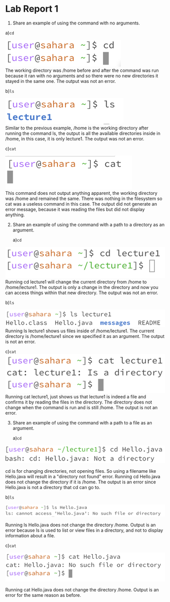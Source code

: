 # Lab Report 1

1. Share an example of using the command with no arguments.

a)`cd`

![Image](cd1.png)  
The working directory was /home before and after the command was run because it ran with no arguments and so there were no new directories it stayed in the same one. The output was not an error.  

  b)`ls`  
  
![Image](im.png)  
Similar to the previous example, /home is the working directory after running the command ls, the output is all the available directories inside in /home, in this case, it is only lecture1. The output was not an error.  

  c)`cat`  

![Image](cat1.png)  
This command does not output anything apparent, the working directory was /home and remained the same. There was nothing in the filesystem so cat was a useless command in this case. The output did not generate an error message, because it was reading the files but did not display anything.  

2. Share an example of using the command with a path to a directory as an argument.  

   a)`cd`
   
![Image](image.png)
Running cd lecture1 will change the current directory from /home to /home/lecture1. The output is only a change in the directory and now you can access things within that new directory. The output was not an error.  

  b)`ls`
   
![Image](im2.png)
Running ls lecture1 shows us files inside of /home/lecture1. The current directory is /home/lecture1 since we specified it as an argument. The output is not an error.  

  c)`cat`  
  ![Image](cat2.png)
Running cat lecture1, just shows us that lecture1 is indeed a file and confirms it by reading the files in the directory. The directory does not change when the command is run and is still /home. The output is not an error.  


3. Share an example of using the command with a path to a file as an argument.

   a)`cd`
   
![Image](image2.png)  

cd is for changing directories, not opening files. So using a filename like Hello.java will result in a "directory not found" error. Running cd Hello.java does not change the directory if it is /home. The output is an error since Hello.java is not a directory that cd can go to.  

  b)`ls`  
  
![Image](im3.png)  

Running ls Hello.java does not change the directory /home. Output is an error because ls is used to list or view files in a directory, and not to display information about a file.


  c)`cat`  
  
  ![Image](cat3.png)  
  
Running cat Hello.java does not change the directory /home. Output is an error for the same reason as before.
